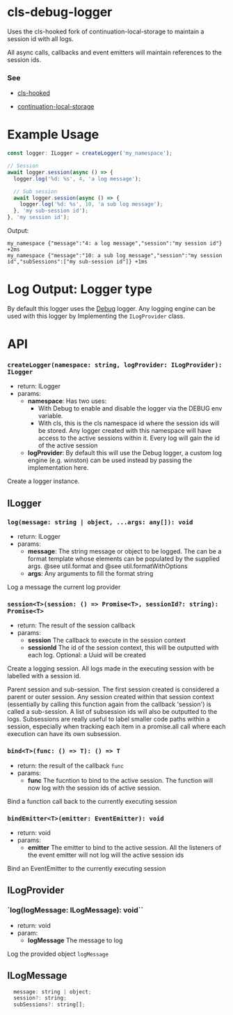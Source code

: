 # cls-debug-logger

Uses the cls-hooked fork of continuation-local-storage to maintain a session id with all logs.

All async calls, callbacks and event emitters will maintain references to the session ids.

### See

- [cls-hooked](https://github.com/jeff-lewis/cls-hooked)

- [continuation-local-storage](https://github.com/othiym23/node-continuation-local-storage)

# Example Usage

```javascript
const logger: ILogger = createLogger('my_namespace');

// Session
await logger.session(async () => {
  logger.log('%d: %s', 4, 'a log message');

  // Sub session
  await logger.session(async () => {
    logger.log('%d: %s', 10, 'a sub log message');
  }, 'my sub-session id');
}, 'my session id');
```

Output:

```
my_namespace {"message":"4: a log message","session":"my session id"} +2ms
my_namespace {"message":"10: a sub log message","session":"my session id","subSessions":["my sub-session id"]} +1ms
```

# Log Output: Logger type

By default this logger uses the [Debug](https://github.com/visionmedia/debug#readme) logger. Any logging engine can be used with this logger by Implementing the `ILogProvider` class.

# API

### `createLogger(namespace: string, logProvider: ILogProvider): ILogger`

- return: ILogger
- params:
  - **namespace**: Has two uses:
    - With Debug to enable and disable the logger via the DEBUG env variable.
    - With cls, this is the cls namespace id where the session ids will be stored. Any logger created with this namespace will have access to the active sessions within it. Every log will gain the id of the active session
  - **logProvider**: By default this will use the Debug logger, a custom log engine (e.g. winston) can be used instead by passing the implementation here.

Create a logger instance.

## ILogger

### `log(message: string | object, ...args: any[]): void`

- return: ILogger
- params:
  - **message**: The string message or object to be logged. The can be a format template whose elements can be populated by the supplied args. @see util.format and @see util.formatWithOptions
  - **args**: Any arguments to fill the format string

Log a message the current log provider

### `session<T>(session: () => Promise<T>, sessionId?: string): Promise<T>`

- return: The result of the session callback
- params:
  - **session** The callback to execute in the session context
  - **sessionId** The id of the session context, this will be outputted with each log. Optional: a Uuid will be created

Create a logging session. All logs made in the executing session with be labelled with a session id.

Parent session and sub-session. The first session created is considered a parent or outer session. Any session created within that session context (essentially by calling this function again from the callback 'session') is called a sub-session. A list of subsession ids will also be outputted to the logs. Subsessions are really useful to label smaller code paths within a session, especially when tracking each item in a promise.all call where each execution can have its own subsession.

### `bind<T>(func: () => T): () => T`

- return: the result of the callback `func`
- params:
  - **func** The fucntion to bind to the active session. The function will now log with the session ids of active session.

Bind a function call back to the currently executing session

### `bindEmitter<T>(emitter: EventEmitter): void`

- return: void
- params:
  - **emitter** The emitter to bind to the active session. All the listeners of the event emitter will not log will the active session ids

Bind an EventEmitter to the currently executing session

## ILogProvider

### `log(logMessage: ILogMessage): void``

- return: void
- param:
  - **logMessage** The message to log

Log the provided object `logMessage`

## ILogMessage

```javascript
  message: string | object;
  session?: string;
  subSessions?: string[];
```
